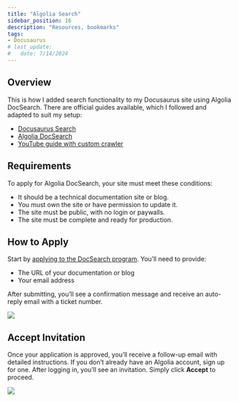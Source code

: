 ```yaml
---
title: "Algolia Search"
sidebar_position: 16
description: "Resources, bookmarks"
tags: 
- Docusaurus
# last_update:
#   date: 7/14/2024
---
```




## Overview

This is how I added search functionality to my Docusaurus site using Algolia DocSearch. There are official guides available, which I followed and adapted to suit my setup:

- [Docusaurus Search](https://docusaurus.io/docs/search)  
- [Algolia DocSearch](https://docsearch.algolia.com/docs/what-is-docsearch)  
- [YouTube guide with custom crawler](https://www.youtube.com/watch?app=desktop&v=F_jqADu-izk)

## Requirements

To apply for Algolia DocSearch, your site must meet these conditions:

- It should be a technical documentation site or blog.
- You must own the site or have permission to update it.
- The site must be public, with no login or paywalls.
- The site must be complete and ready for production.

## How to Apply

Start by [applying to the DocSearch program](https://docsearch.algolia.com/apply/). You’ll need to provide:

- The URL of your documentation or blog  
- Your email address  

After submitting, you’ll see a confirmation message and receive an auto-reply email with a ticket number.

<div class="img-center"> 

![](/img/docs/Screenshot-2025-04-17-100913.png)

</div>

## Accept Invitation 

Once your application is approved, you’ll receive a follow-up email with detailed instructions. If you don’t already have an Algolia account, sign up for one. After logging in, you’ll see an invitation. Simply click **Accept** to proceed.

<div class="img-center"> 

![](/img/docs/Screenshot-2025-04-19-200520.png)

</div>
